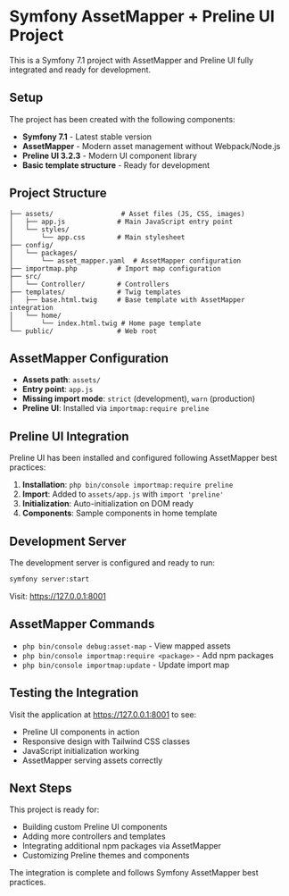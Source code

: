 # Symfony AssetMapper + Preline UI Project

This is a Symfony 7.1 project with AssetMapper and Preline UI fully integrated and ready for development.

## Setup

The project has been created with the following components:

- **Symfony 7.1** - Latest stable version
- **AssetMapper** - Modern asset management without Webpack/Node.js
- **Preline UI 3.2.3** - Modern UI component library
- **Basic template structure** - Ready for development

## Project Structure

```
├── assets/                 # Asset files (JS, CSS, images)
│   ├── app.js             # Main JavaScript entry point
│   └── styles/
│       └── app.css        # Main stylesheet
├── config/
│   └── packages/
│       └── asset_mapper.yaml  # AssetMapper configuration
├── importmap.php          # Import map configuration
├── src/
│   └── Controller/        # Controllers
├── templates/             # Twig templates
│   ├── base.html.twig     # Base template with AssetMapper integration
│   └── home/
│       └── index.html.twig # Home page template
└── public/                # Web root
```

## AssetMapper Configuration

- **Assets path**: `assets/`
- **Entry point**: `app.js`
- **Missing import mode**: `strict` (development), `warn` (production)
- **Preline UI**: Installed via `importmap:require preline`

## Preline UI Integration

Preline UI has been installed and configured following AssetMapper best practices:

1. **Installation**: `php bin/console importmap:require preline`
2. **Import**: Added to `assets/app.js` with `import 'preline'`
3. **Initialization**: Auto-initialization on DOM ready
4. **Components**: Sample components in home template

## Development Server

The development server is configured and ready to run:

```bash
symfony server:start
```

Visit: https://127.0.0.1:8001

## AssetMapper Commands

- `php bin/console debug:asset-map` - View mapped assets
- `php bin/console importmap:require <package>` - Add npm packages
- `php bin/console importmap:update` - Update import map

## Testing the Integration

Visit the application at https://127.0.0.1:8001 to see:
- Preline UI components in action
- Responsive design with Tailwind CSS classes
- JavaScript initialization working
- AssetMapper serving assets correctly

## Next Steps

This project is ready for:
- Building custom Preline UI components
- Adding more controllers and templates
- Integrating additional npm packages via AssetMapper
- Customizing Preline themes and components

The integration is complete and follows Symfony AssetMapper best practices.
